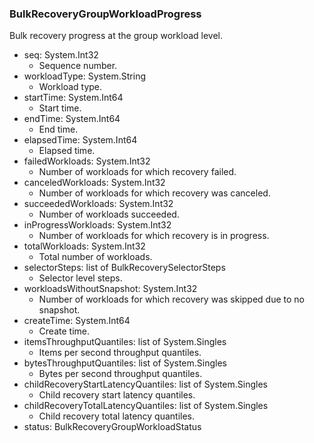 ### BulkRecoveryGroupWorkloadProgress
Bulk recovery progress at the group workload level.

- seq: System.Int32
  - Sequence number.
- workloadType: System.String
  - Workload type.
- startTime: System.Int64
  - Start time.
- endTime: System.Int64
  - End time.
- elapsedTime: System.Int64
  - Elapsed time.
- failedWorkloads: System.Int32
  - Number of workloads for which recovery failed.
- canceledWorkloads: System.Int32
  - Number of workloads for which recovery was canceled.
- succeededWorkloads: System.Int32
  - Number of workloads succeeded.
- inProgressWorkloads: System.Int32
  - Number of workloads for which recovery is in progress.
- totalWorkloads: System.Int32
  - Total number of workloads.
- selectorSteps: list of BulkRecoverySelectorSteps
  - Selector level steps.
- workloadsWithoutSnapshot: System.Int32
  - Number of workloads for which recovery was skipped due to no snapshot.
- createTime: System.Int64
  - Create time.
- itemsThroughputQuantiles: list of System.Singles
  - Items per second throughput quantiles.
- bytesThroughputQuantiles: list of System.Singles
  - Bytes per second throughput quantiles.
- childRecoveryStartLatencyQuantiles: list of System.Singles
  - Child recovery start latency quantiles.
- childRecoveryTotalLatencyQuantiles: list of System.Singles
  - Child recovery total latency quantiles.
- status: BulkRecoveryGroupWorkloadStatus
